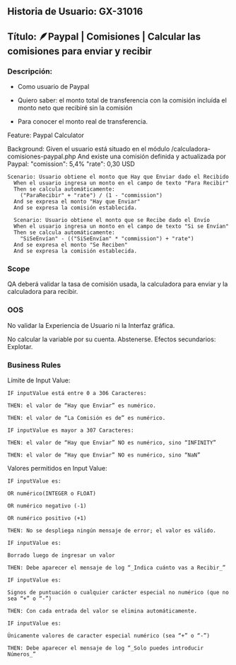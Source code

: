 ## Historia de Usuario: GX-31016

## Título: 🪶Paypal | Comisiones | Calcular las comisiones para enviar y recibir

### Descripción:

-   Como usuario de Paypal

-   Quiero saber: el monto total de transferencia con la comisión incluída el monto neto que recibiré sin la comisión

-   Para conocer el monto real de transferencia.

Feature: Paypal Calculator

Background: Given el usuario está situado en el módulo /calculadora-comisiones-paypal.php And existe una comisión definida y actualizada por Paypal:
"comission": 5,4% "rate": 0,30 USD

    Scenario: Usuario obtiene el monto que Hay que Enviar dado el Recibido
      When el usuario ingresa un monto en el campo de texto "Para Recibir"
      Then se calcula automáticamente:
        ("ParaRecibir" + "rate") / (1 - "commission")
      And se expresa el monto "Hay que Enviar"
      And se expresa la comisión establecida.

      Scenario: Usuario obtiene el monto que se Recibe dado el Envío
      When el usuario ingresa un monto en el campo de texto "Si se Envían"
      Then se calcula automáticamente:
        "SiSeEnvían" - (("SiSeEnvían" * "commission") + "rate")
      And se expresa el monto "Se Reciben"
      And se expresa la comisión establecida.

### Scope

QA deberá validar la tasa de comisión usada, la calculadora para enviar y la calculadora para recibir.

### OOS

No validar la Experiencia de Usuario ni la Interfaz gráfica.

No calcular la variable por su cuenta. Abstenerse. Efectos secundarios: Explotar.

### Business Rules

Límite de Input Value:

    IF inputValue está entre 0 a 306 Caracteres:

    THEN: el valor de “Hay que Enviar” es numérico.

    THEN: el valor de “La Comisión es de” es numérico.

    IF inputValue es mayor a 307 Caracteres:

    THEN: el valor de “Hay que Enviar” NO es numérico, sino “INFINITY”

    THEN: el valor de “Hay que Enviar” NO es numérico, sino “NaN”

Valores permitidos en Input Value:

    IF inputValue es:

    OR numérico(INTEGER o FLOAT)

    OR numérico negativo (-1)

    OR numérico positivo (+1)

    THEN: No se despliega ningún mensaje de error; el valor es válido.

    IF inputValue es:

    Borrado luego de ingresar un valor

    THEN: Debe aparecer el mensaje de log “_Indica cuánto vas a Recibir_”

    IF inputValue es:

    Signos de puntuación o cualquier carácter especial no numérico (que no sea “+” o “-”)

    THEN: Con cada entrada del valor se elimina automáticamente.

    IF inputValue es:

    Únicamente valores de caracter especial numérico (sea “+” o “-”)

    THEN: Debe aparecer el mensaje de log “_Solo puedes introducir Números_”
